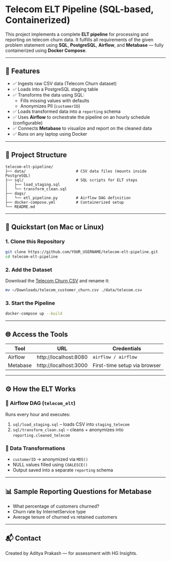 # Telecom ELT Pipeline (SQL-based, Containerized)

This project implements a complete **ELT pipeline** for processing and reporting on telecom churn data. It fulfills all requirements of the given problem statement using **SQL**, **PostgreSQL**, **Airflow**, and **Metabase** — fully containerized using **Docker Compose**.

---

## 📌 Features

- ✅ Ingests raw CSV data (Telecom Churn dataset)
- ✅ Loads into a PostgreSQL staging table
- ✅ Transforms the data using SQL:
  - Fills missing values with defaults
  - Anonymizes PII (`customerID`)
- ✅ Loads transformed data into a `reporting` schema
- ✅ Uses **Airflow** to orchestrate the pipeline on an hourly schedule (configurable)
- ✅ Connects **Metabase** to visualize and report on the cleaned data
- ✅ Runs on any laptop using Docker

---

## 📁 Project Structure

```
telecom-elt-pipeline/
├── data/                      # CSV data files (mounts inside PostgreSQL)
├── sql/                       # SQL scripts for ELT steps
│   ├── load_staging.sql
│   └── transform_clean.sql
├── dags/
│   └── etl_pipeline.py        # Airflow DAG definition
├── docker-compose.yml         # Containerized setup
└── README.md
```

---

## 🚀 Quickstart (on Mac or Linux)

### 1. Clone this Repository
```bash
git clone https://github.com/YOUR_USERNAME/telecom-elt-pipeline.git
cd telecom-elt-pipeline
```

### 2. Add the Dataset
Download the [Telecom Churn CSV](https://www.kaggle.com/datasets/abdullah0a/telecom-customer-churn-insights-for-analysis) and rename it:
```bash
mv ~/Downloads/telecom_customer_churn.csv ./data/telecom.csv
```

### 3. Start the Pipeline
```bash
docker-compose up --build
```

---

## 🌐 Access the Tools

| Tool     | URL                    | Credentials                |
|----------|------------------------|-----------------------------|
| Airflow  | http://localhost:8080  | `airflow / airflow`        |
| Metabase | http://localhost:3000  | First-time setup via browser |

---

## ⚙️ How the ELT Works

### 🔄 Airflow DAG (`telecom_elt`)
Runs every hour and executes:
1. `sql/load_staging.sql` – loads CSV into `staging_telecom`
2. `sql/transform_clean.sql` – cleans + anonymizes into `reporting.cleaned_telecom`

### 🧼 Data Transformations
- `customerID` → anonymized via `MD5()`
- NULL values filled using `COALESCE()`
- Output saved into a separate `reporting` schema

---

## 📊 Sample Reporting Questions for Metabase

- What percentage of customers churned?
- Churn rate by InternetService type
- Average tenure of churned vs retained customers

---

## 📬 Contact

Created by Aditya Prakash — for assessment with HG Insights.
